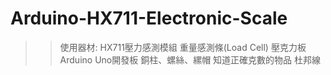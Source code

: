# Arduino-HX711-Electronic-Scale
>>使用器材:
HX711壓力感測模組
重量感測條(Load Cell)
壓克力板
Arduino Uno開發板
銅柱、螺絲、縲帽
知道正確克數的物品
杜邦線
